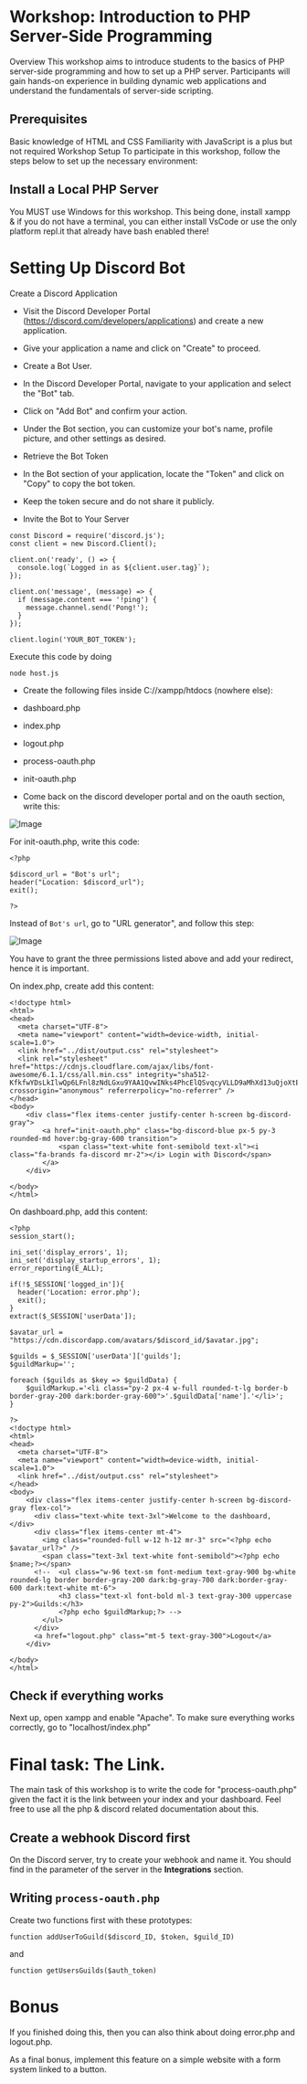 # Workshop: Introduction to PHP Server-Side Programming
Overview
This workshop aims to introduce students to the basics of PHP server-side programming and how to set up a PHP server. Participants will gain hands-on experience in building dynamic web applications and understand the fundamentals of server-side scripting.

## Prerequisites
Basic knowledge of HTML and CSS
Familiarity with JavaScript is a plus but not required
Workshop Setup
To participate in this workshop, follow the steps below to set up the necessary environment:

## Install a Local PHP Server

You MUST use Windows for this workshop. This being done, install xampp & if you do not have a terminal, you can either install VsCode or use the only platform repl.it that already have bash enabled there!

# Setting Up Discord Bot
Create a Discord Application

* Visit the Discord Developer Portal (https://discord.com/developers/applications) and create a new application.
* Give your application a name and click on "Create" to proceed.
* Create a Bot User.
* In the Discord Developer Portal, navigate to your application and select the "Bot" tab.
* Click on "Add Bot" and confirm your action.
* Under the Bot section, you can customize your bot's name, profile picture, and other settings as desired.
* Retrieve the Bot Token

* In the Bot section of your application, locate the "Token" and click on "Copy" to copy the bot token.
* Keep the token secure and do not share it publicly.
* Invite the Bot to Your Server


```
const Discord = require('discord.js');
const client = new Discord.Client();

client.on('ready', () => {
  console.log(`Logged in as ${client.user.tag}`);
});

client.on('message', (message) => {
  if (message.content === '!ping') {
    message.channel.send('Pong!');
  }
});

client.login('YOUR_BOT_TOKEN');
```

Execute this code by doing

```
node host.js
```

* Create the following files inside C://xampp/htdocs (nowhere else):
* dashboard.php
* index.php
* logout.php
* process-oauth.php
* init-oauth.php

* Come back on the discord developer portal and on the oauth section, write this:

![Image](https://cdn.discordapp.com/attachments/917404549055123498/1111628277380022313/image.png)

For init-oauth.php, write this code:

```
<?php

$discord_url = "Bot's url";
header("Location: $discord_url");
exit();

?>
```

Instead of `Bot's url`, go to "URL generator", and follow this step:

![Image](https://cdn.discordapp.com/attachments/917404549055123498/1111628561372151920/image.png)

You have to grant the three permissions listed above and add your redirect, hence it is important.

On index.php, create add this content:

```
<!doctype html>
<html>
<head>
  <meta charset="UTF-8">
  <meta name="viewport" content="width=device-width, initial-scale=1.0">
  <link href="../dist/output.css" rel="stylesheet">
  <link rel="stylesheet" href="https://cdnjs.cloudflare.com/ajax/libs/font-awesome/6.1.1/css/all.min.css" integrity="sha512-KfkfwYDsLkIlwQp6LFnl8zNdLGxu9YAA1QvwINks4PhcElQSvqcyVLLD9aMhXd13uQjoXtEKNosOWaZqXgel0g==" crossorigin="anonymous" referrerpolicy="no-referrer" />
</head>
<body>
    <div class="flex items-center justify-center h-screen bg-discord-gray">
        <a href="init-oauth.php" class="bg-discord-blue px-5 py-3 rounded-md hover:bg-gray-600 transition">
            <span class="text-white font-semibold text-xl"><i class="fa-brands fa-discord mr-2"></i> Login with Discord</span>
        </a>
    </div>

</body>
</html>
```

On dashboard.php, add this content:

```
<?php
session_start();

ini_set('display_errors', 1);
ini_set('display_startup_errors', 1);
error_reporting(E_ALL);

if(!$_SESSION['logged_in']){
  header('Location: error.php');
  exit();
}
extract($_SESSION['userData']);

$avatar_url = "https://cdn.discordapp.com/avatars/$discord_id/$avatar.jpg";

$guilds = $_SESSION['userData']['guilds'];
$guildMarkup='';

foreach ($guilds as $key => $guildData) {
    $guildMarkup.='<li class="py-2 px-4 w-full rounded-t-lg border-b border-gray-200 dark:border-gray-600">'.$guildData['name'].'</li>';
}

?>
<!doctype html>
<html>
<head>
  <meta charset="UTF-8">
  <meta name="viewport" content="width=device-width, initial-scale=1.0">
  <link href="../dist/output.css" rel="stylesheet">
</head>
<body>
    <div class="flex items-center justify-center h-screen bg-discord-gray flex-col">
      <div class="text-white text-3xl">Welcome to the dashboard, </div>
      <div class="flex items-center mt-4">
        <img class="rounded-full w-12 h-12 mr-3" src="<?php echo $avatar_url?>" />
        <span class="text-3xl text-white font-semibold"><?php echo $name;?></span>
      <!--  <ul class="w-96 text-sm font-medium text-gray-900 bg-white rounded-lg border border-gray-200 dark:bg-gray-700 dark:border-gray-600 dark:text-white mt-6">
            <h3 class="text-xl font-bold ml-3 text-gray-300 uppercase py-2">Guilds:</h3>
            <?php echo $guildMarkup;?> -->
        </ul>
      </div>
      <a href="logout.php" class="mt-5 text-gray-300">Logout</a>
    </div>

</body>
</html>
```

## Check if everything works

Next up, open xampp and enable "Apache". To make sure everything works correctly, go to "localhost/index.php"

# Final task: The Link.

The main task of this workshop is to write the code for "process-oauth.php" given the fact it is the link between your index and your dashboard. Feel free to use all the php & discord related documentation about this.

## Create a webhook Discord first

On the Discord server, try to create your webhook and name it. You should find in the parameter of the server in the **Integrations** section.

## Writing ``process-oauth.php``

Create two functions first with these prototypes:

``function addUserToGuild($discord_ID, $token, $guild_ID)``

and

``function getUsersGuilds($auth_token)``

# Bonus

If you finished doing this, then you can also think about doing error.php and logout.php.

As a final bonus, implement this feature on a simple website with a form system linked to a button.

